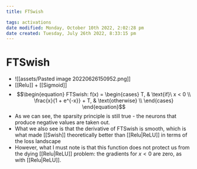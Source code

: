 ```yaml
---
title: FTSwish

tags: activations 
date modified: Monday, October 10th 2022, 2:02:28 pm
date created: Tuesday, July 26th 2022, 8:33:15 pm
---
```


# FTSwish
- ![[assets/Pasted image 20220626150952.png]]
- [[Relu]] + [[Sigmoid]]
- $$\begin{equation} FTSwish: f(x) = \begin{cases} T, & \text{if}\ x < 0 \\ \frac{x}{1 + e^{-x}} + T, & \text{otherwise} \\ \end{cases} \end{equation}$$
- As we can see, the sparsity principle is still true - the neurons that produce negative values are taken out.
- What we also see is that the derivative of FTSwish is smooth, which is what made [[Swish]] theoretically better than [[Relu|ReLU]] in terms of the loss landscape
- However, what I must note is that this function does not protect us from the dying [[Relu|ReLU]] problem: the gradients for $x < 0$ are zero, as with [[Relu|ReLU]].

